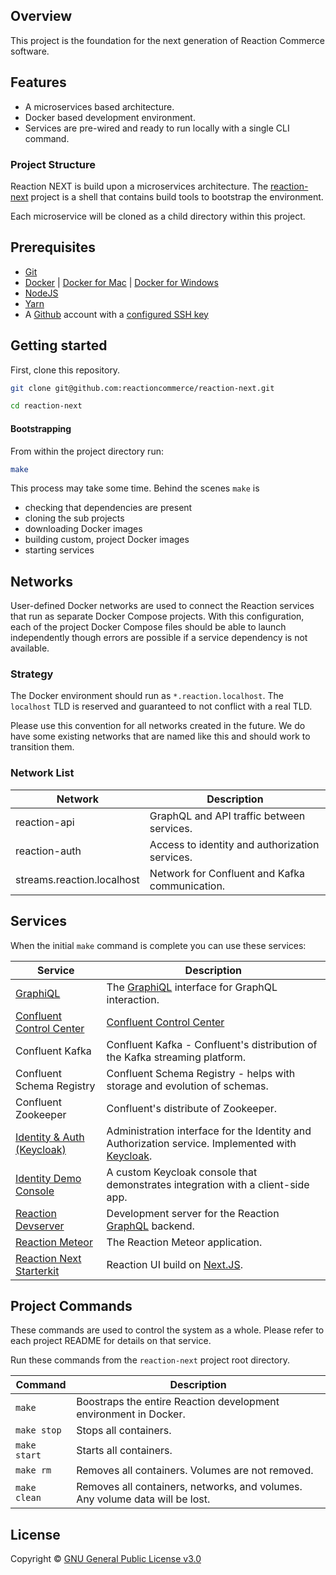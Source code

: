 ## Overview

This project is the foundation for the next generation of Reaction Commerce
software.

## Features

* A microservices based architecture.
* Docker based development environment.
* Services are pre-wired and ready to run locally with a single CLI command.

### Project Structure

Reaction NEXT is build upon a microservices architecture. The
[reaction-next][8] project is a shell that contains build tools to bootstrap
the environment.

Each microservice will be cloned as a child directory within this project.

## Prerequisites

* [Git][5]
* [Docker][0] | [Docker for Mac][1] | [Docker for Windows][2]
* [NodeJS][3]
* [Yarn][4]
* A [Github][6] account with a [configured SSH key][7]

## Getting started

First, clone this repository.

```sh
git clone git@github.com:reactioncommerce/reaction-next.git

cd reaction-next
```

#### Bootstrapping

From within the project directory run:

```sh
make
```

This process may take some time. Behind the scenes `make` is

* checking that dependencies are present
* cloning the sub projects
* downloading Docker images
* building custom, project Docker images
* starting services

## Networks

User-defined Docker networks are used to connect the Reaction services that run
as separate Docker Compose projects. With this configuration, each of the
project Docker Compose files should be able to launch independently though
errors are possible if a service dependency is not available.

### Strategy

The Docker environment should run as `*.reaction.localhost`. The `localhost`
TLD is reserved and guaranteed to not conflict with a real TLD.

Please use this convention for all networks created in the future. We do have
some existing networks that are named like this and should work to transition
them.

### Network List

| Network                    | Description                                    |
| -------------------------- | ---------------------------------------------- |
| reaction-api               | GraphQL and API traffic between services.      |
| reaction-auth              | Access to identity and authorization services. |
| streams.reaction.localhost | Network for Confluent and Kafka communication. |

## Services

When the initial `make` command is complete you can use these services:

| Service                                             | Description                                                                                                                  |
| --------------------------------------------------- | ---------------------------------------------------------------------------------------------------------------------------- |
| [GraphiQL](http://localhost:3030/graphiql)          | The [GraphiQL](https://github.com/graphql/graphiql) interface for GraphQL interaction.                                       |
| [Confluent Control Center](http://localhost:9021)   | [Confluent Control Center](https://docs.confluent.io/current/control-center/docs/index.html)                                 |
| Confluent Kafka                                     | Confluent Kafka - Confluent's distribution of the Kafka streaming platform.                                                  |
| Confluent Schema Registry                           | Confluent Schema Registry - helps with storage and evolution of schemas.                                                     |
| Confluent Zookeeper                                 | Confluent's distribute of Zookeeper.                                                                                         |
| [Identity & Auth (Keycloak)](http://localhost:8080) | Administration interface for the Identity and Authorization service. Implemented with [Keycloak](https://www.keycloak.org/). |
| [Identity Demo Console](http://localhost:8000)      | A custom Keycloak console that demonstrates integration with a client-side app.                                              |
| [Reaction Devserver](http://localhost:3030)         | Development server for the Reaction [GraphQL](https://graphql.org/) backend.                                                 |
| [Reaction Meteor](http://localhost:3000)            | The Reaction Meteor application.                                                                                             |
| [Reaction Next Starterkit](http://localhost:4000)   | Reaction UI build on [Next.JS](https://github.com/zeit/next.js/).                                                            |

## Project Commands

These commands are used to control the system as a whole. Please refer to each
project README for details on that service.

Run these commands from the `reaction-next` project root directory.

| Command      | Description                                                                  |
| ------------ | ---------------------------------------------------------------------------- |
| `make`       | Boostraps the entire Reaction development environment in Docker.             |
| `make stop`  | Stops all containers.                                                        |
| `make start` | Starts all containers.                                                       |
| `make rm`    | Removes all containers. Volumes are not removed.                             |
| `make clean` | Removes all containers, networks, and volumes. Any volume data will be lost. |

## License

Copyright © [GNU General Public License v3.0](./LICENSE.md)

[0]: https://www.docker.com/get-docker "Docker"
[1]: https://www.docker.com/docker-mac "Docker for Mac"
[2]: https://www.docker.com/docker-windows "Docker for Windows"
[3]: https://nodejs.org "NodeJS"
[4]: https://yarnpkg.com/en/docs/install "Yarn"
[5]: https://git-scm.com/ "Git"
[6]: https://github.com/ "Github"
[7]: https://github.com/settings/keys "Github SSH Keys"
[8]: https://github.com/reactioncommerce/reaction-next "Reaction NEXT"
[9]: https://github.com/graphcool/graphql-playground "GraphQL Playground"
